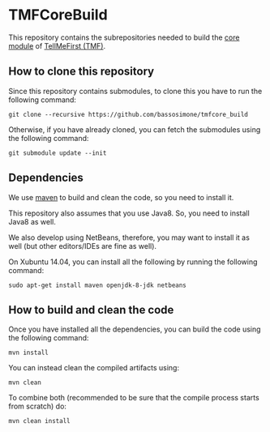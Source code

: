 # TMFCoreBuild

This repository contains the subrepositories needed to build the
[core module](https://github.com/bassosimone/tmfcore) of
[TellMeFirst (TMF)](http://tellmefirst.polito.it/).

## How to clone this repository

Since this repository contains submodules, to clone this you have to
run the following command:

    git clone --recursive https://github.com/bassosimone/tmfcore_build

Otherwise, if you have already cloned, you can fetch the submodules using
the following command:

    git submodule update --init

## Dependencies

We use [maven](http://maven.apache.org/) to build and clean the code,
so you need to install it.

This repository also assumes that you use Java8. So, you need
to install Java8 as well.

We also develop using NetBeans, therefore, you may want to install
it as well (but other editors/IDEs are fine as well).

On Xubuntu 14.04, you can install all the following by running
the following command:

    sudo apt-get install maven openjdk-8-jdk netbeans

## How to build and clean the code

Once you have installed all the dependencies, you can build the
code using the following command:

    mvn install

You can instead clean the compiled artifacts using:

    mvn clean

To combine both (recommended to be sure that the compile process
starts from scratch) do:

    mvn clean install
